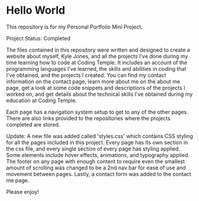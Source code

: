# **Hello World**

This repository is for my Personal Portfolio Mini Project.

Project Status: Completed

The files contained in this repository were written and designed to create a website about myself, Kyle Jones, and all the projects I've done 
during my time learning how to code at Coding Temple. It includes an account of the programming languages I've learned, the skills and abilities 
in coding that I've obtained, and the projects I created. You can find my contact information on the contact page, learn more about me on the 
about me page, get a look at some code snippets and descriptions of the projects I worked on, and get details about the technical skills I've obtained during my education at Coding Temple. 

Each page has a navigation system setup to get to any of the other pages. There are also links provided to the repositories where the projects completed are stored. 

Update:
A new file was added called 'styles.css' which contains CSS styling for all the pages included in this project. Every page has its own section 
in the css file, and every single section of every page has styling applied. Some elements include hover effects, animations, and typography applied. The footer on any page with enough content to require even the smallest amount of scrolling was changed to be a 2nd nav bar for ease of use and movement between pages. Lastly, a contact form was added to the contact me page.

Please enjoy!
